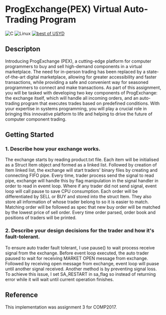 # ProgExchange(PEX) Virtual Auto-Trading Program
![C](https://img.shields.io/badge/c-%2300599C.svg?style=flat-square&logo=c&logoColor=white)
![Linux](https://img.shields.io/badge/Linux-FCC624?style=flat-square&logo=linux&logoColor=black)
<a href="https://github.com/fan2goa1/best-of-usyd" title="best of USYD"><img alt="best of USYD" src="https://img.shields.io/endpoint?url=https://raw.githubusercontent.com/fan2goa1/best-of-usyd/main/assets/badge/v1.json"></a>

## Descripton
Introducing ProgExchange (PEX), a cutting-edge platform for computer programmers to buy and sell
high-demand components in a virtual marketplace. The need for in-person trading has been replaced
by a state-of-the-art digital marketplace, allowing for greater accessibility and faster transactions,
while providing a safe and convenient way for seasoned programmers to connect and make transactions.
As part of this assignment, you will be tasked with developing two key components of ProgExchange:
the exchange itself, which will handle all incoming orders, and an auto-trading program that executes
trades based on predefined conditions. With your expertise in systems programming, you will play
a crucial role in bringing this innovative platform to life and helping to drive the future of computer
component trading.
## Getting Started
### 1. Describe how your exchange works.
The exchange starts by reading product.txt file. Each item will be initialised as a Struct Item object and formed as a linked list. Followed by creation of Item linked list, the exchange will start traders' binary files by creating and connecting FIFO pipe. 
Every time, trader process send the signal to read pipe, exchange will handle this by flag manipulation in the signal handler in order to read in evemt loop. Where if any trader did not send signal, event loop will call pause to save CPU consumption.
Each order will be differentiated by SELL or BUY and stored into the struct Item. They also store all information of whose trader belong to so it is easier to match.
Matching order will be followed as spec that new buy order will be matched by the lowest price of sell order. Every time order parsed, order book and positions of traders will be printed.

### 2. Describe your design decisions for the trader and how it's fault-tolerant.
To ensure auto trader fault tolerant, I use pause() to wait process receive signal from the exchange. Before event loop executed, the auto trader paused to wait for receiving MARKET OPEN message from exchange. Followed by receiving open message from exchange, event loop will puase until another signal received. 
Another method is by preventing signal loss. To achieve this issue, I set SA_RESTART in sa_flag so instead of returning error while it will wait until current operation finishes. 



## Reference
This implementation was assignment 3 for COMP2017. 
